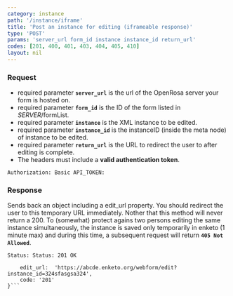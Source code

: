 ```yaml
---
category: instance
path: '/instance/iframe'
title: 'Post an instance for editing (iframeable response)'
type: 'POST'
params: 'server_url form_id instance instance_id return_url'
codes: [201, 400, 401, 403, 404, 405, 410]
layout: nil
---
```


### Request

* required parameter **`server_url`** is the url of the OpenRosa server your form is hosted on.
* required parameter **`form_id`** is the ID of the form listed in _SERVER_/formList.
* required parameter **`instance`** is the XML instance to be edited.
* required parameter **`instance_id`** is the instanceID (inside the meta node) of instance to be edited.
* required parameter **`return_url`** is the URL to redirect the user to after editing is complete.
* The headers must include a **valid authentication token**.

```Authorization: Basic API_TOKEN:```

### Response

Sends back an object including a edit_url property. You should redirect the user to this temporary URL immediately. Nother that this method will never return a 200. To (somewhat) protect agains two persons editing the same instance simultaneously, the instance is saved only temporarily in enketo (1 minute max) and during this time, a subsequent request will return **`405 Not Allowed`**.

```Status: Status: 201 OK```
```{
    edit_url:  'https://abcde.enketo.org/webform/edit?instance_id=324sfasgsa324',
    code: '201'
}```
